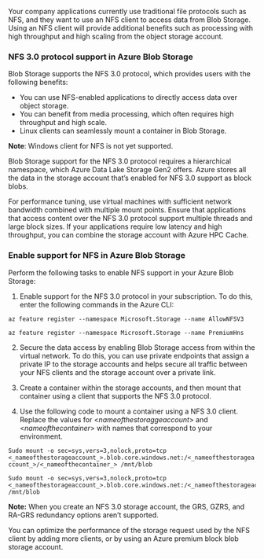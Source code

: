 Your company applications currently use traditional file protocols such as NFS, and they want to use an NFS client to access data from Blob Storage. Using an NFS client will provide additional benefits such as processing with high throughput and high scaling from the object storage account.

### NFS 3.0 protocol support in Azure Blob Storage

Blob Storage supports the NFS 3.0 protocol, which provides users with the following benefits:

- You can use NFS-enabled applications to directly access data over object storage. 
- You can benefit from media processing, which often requires high throughput and high scale.
- Linux clients can seamlessly mount a container in Blob Storage.

**Note**: Windows client for NFS is not yet supported.

Blob Storage support for the NFS 3.0 protocol requires a hierarchical namespace, which Azure Data Lake Storage Gen2 offers. Azure stores all the data in the storage account that’s enabled for NFS 3.0 support as block blobs. 

For performance tuning, use virtual machines with sufficient network bandwidth combined with multiple mount points. Ensure that applications that access content over the NFS 3.0 protocol support multiple threads and large block sizes. If your applications require low latency and high throughput, you can combine the storage account with Azure HPC Cache. 

### Enable support for NFS in Azure Blob Storage

Perform the following tasks to enable NFS support in your Azure Blob Storage:

1. Enable support for the NFS 3.0 protocol in your subscription. To do this, enter the following commands in the Azure CLI:

  `az feature register --namespace Microsoft.Storage --name AllowNFSV3`

  `az feature register --namespace Microsoft.Storage --name PremiumHns`

2. Secure the data access by enabling Blob Storage access from within the virtual network. To do this, you can use private endpoints that assign a private IP to the storage accounts and helps secure all traffic between your NFS clients and the storage account over a private link.

3. Create a container within the storage accounts, and then mount that container using a client that supports the NFS 3.0 protocol.

4. Use the following code to mount a container using a NFS 3.0 client. Replace the values for <_nameofthestoraggeaccount_> and <_nameofthecontainer_> with names that correspond to your environment.

  `Sudo mount -o sec=sys,vers=3,nolock,proto=tcp <_nameofthestorageaccount_>.blob.core.windows.net:/<_nameofthestorageaccount_>/<_nameofthecontainer_> /mnt/blob`
```
Sudo mount -o sec=sys,vers=3,nolock,proto=tcp <_nameofthestorageaccount_>.blob.core.windows.net:/<_nameofthestorageaccount_>/<_nameofthecontainer_>  /mnt/blob
```

**Note:** When you create an NFS 3.0 storage account, the GRS, GZRS, and RA-GRS redundancy options aren’t supported.

You can optimize the performance of the storage request used by the NFS client by adding more clients, or by using an Azure premium block blob storage account.
